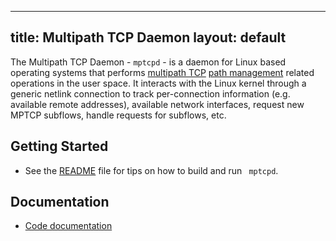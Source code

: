 <!-- SPDX-License-Identifier: BSD-3-Clause
     Copyright (c) 2017-2019, Intel Corporation -->

---
title: Multipath TCP Daemon
layout: default
---

The Multipath TCP Daemon - `mptcpd` - is a daemon for Linux based
operating systems that performs [multipath
TCP](https://tools.ietf.org/html/rfc6824) [path
management](https://tools.ietf.org/html/rfc6824#section-3.4) related
operations in the user space.  It interacts with the Linux kernel
through a generic netlink connection to track per-connection
information (e.g. available remote addresses), available network
interfaces, request new MPTCP subflows, handle requests for subflows,
etc.

## Getting Started
* See the [README](README.md) file for tips on how to build and run
 ` mptcpd`.

## Documentation
* [Code documentation](doc/html/index.html)
